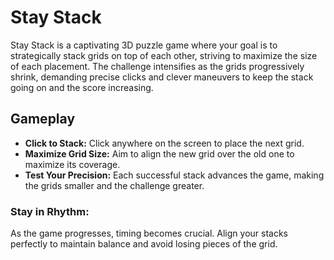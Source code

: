 # Stay Stack

Stay Stack is a captivating 3D puzzle game where your goal is to strategically stack grids on top of each other, striving to maximize the size of each placement. The challenge intensifies as the grids progressively shrink, demanding precise clicks and clever maneuvers to keep the stack going on and the score increasing.

## Gameplay

- **Click to Stack:** Click anywhere on the screen to place the next grid.
- **Maximize Grid Size:** Aim to align the new grid over the old one to maximize its coverage.
- **Test Your Precision:** Each successful stack advances the game, making the grids smaller and the challenge greater.

### Stay in Rhythm:
As the game progresses, timing becomes crucial. Align your stacks perfectly to maintain balance and avoid losing pieces of the grid.
